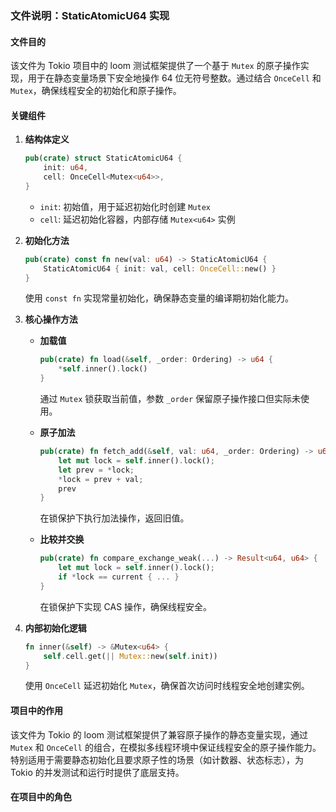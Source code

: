 ### 文件说明：StaticAtomicU64 实现

#### 文件目的
该文件为 Tokio 项目中的 loom 测试框架提供了一个基于 `Mutex` 的原子操作实现，用于在静态变量场景下安全地操作 64 位无符号整数。通过结合 `OnceCell` 和 `Mutex`，确保线程安全的初始化和原子操作。

#### 关键组件
1. **结构体定义**
   ```rust
   pub(crate) struct StaticAtomicU64 {
       init: u64,
       cell: OnceCell<Mutex<u64>>,
   }
   ```
   - `init`: 初始值，用于延迟初始化时创建 `Mutex`
   - `cell`: 延迟初始化容器，内部存储 `Mutex<u64>` 实例

2. **初始化方法**
   ```rust
   pub(crate) const fn new(val: u64) -> StaticAtomicU64 {
       StaticAtomicU64 { init: val, cell: OnceCell::new() }
   }
   ```
   使用 `const fn` 实现常量初始化，确保静态变量的编译期初始化能力。

3. **核心操作方法**
   - **加载值**
     ```rust
     pub(crate) fn load(&self, _order: Ordering) -> u64 {
         *self.inner().lock()
     }
     ```
     通过 `Mutex` 锁获取当前值，参数 `_order` 保留原子操作接口但实际未使用。

   - **原子加法**
     ```rust
     pub(crate) fn fetch_add(&self, val: u64, _order: Ordering) -> u64 {
         let mut lock = self.inner().lock();
         let prev = *lock;
         *lock = prev + val;
         prev
     }
     ```
     在锁保护下执行加法操作，返回旧值。

   - **比较并交换**
     ```rust
     pub(crate) fn compare_exchange_weak(...) -> Result<u64, u64> {
         let mut lock = self.inner().lock();
         if *lock == current { ... }
     }
     ```
     在锁保护下实现 CAS 操作，确保线程安全。

4. **内部初始化逻辑**
   ```rust
   fn inner(&self) -> &Mutex<u64> {
       self.cell.get(|| Mutex::new(self.init))
   }
   ```
   使用 `OnceCell` 延迟初始化 `Mutex`，确保首次访问时线程安全地创建实例。

#### 项目中的作用
该文件为 Tokio 的 loom 测试框架提供了兼容原子操作的静态变量实现，通过 `Mutex` 和 `OnceCell` 的组合，在模拟多线程环境中保证线程安全的原子操作能力。特别适用于需要静态初始化且要求原子性的场景（如计数器、状态标志），为 Tokio 的并发测试和运行时提供了底层支持。

#### 在项目中的角色